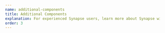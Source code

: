 ```yaml
---
name: additional-components
title: Additional Components
explanation: For experienced Synapse users, learn more about Synapse with these articles.
order: 3
---
```

